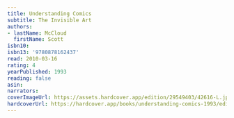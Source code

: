 ```yaml
---
title: Understanding Comics
subtitle: The Invisible Art
authors:
- lastName: McCloud
  firstName: Scott
isbn10:
isbn13: '9780878162437'
read: 2010-03-16
rating: 4
yearPublished: 1993
reading: false
asin:
narrators:
coverImageUrl: https://assets.hardcover.app/edition/29549403/42616-L.jpg
hardcoverUrl: https://hardcover.app/books/understanding-comics-1993/editions/30762610
---
```

